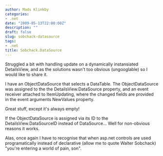 ```yaml
---
author: Mads Klinkby
categories:
- .net
date: "2009-05-13T22:00:00Z"
description: ""
draft: false
slug: sobchack-datasource
tags:
- .net
title: Sobchack.DataSource
---
```



Struggled a bit with handling update on a dynamically instansiated DetailsView, and as the solutions wasn't too obvious (ungooglable) so I would like to share it.

I have an ObjectDataSource that selects a DataTable. The ObjectDataSource was assigned to the the DetailsView.DataSource property, and an event receiver attached to ItemUpdating, where the changed fields are provided in the event arguments NewValues property.

Great stuff, except it's always empty!

If the ObjectDataSource is assigned via its ID to the DetailsView.DataSourceID instead of DataSource... Well for non-obvious reasons it works.

Alas, once again I have to recognise that when asp.net controls are used programatically instead of declarative (allow me to quote Walter Sobchack) "you're entering a world of pain, son".

